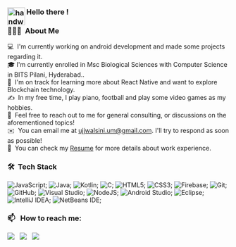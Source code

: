 


### <img alt="handwavegif" src="https://user-images.githubusercontent.com/39513876/112366216-8cfe7400-8cfe-11eb-8116-7d3dbae20e97.gif" width='40' align="left"/> Hello there !
### 👨🏻‍💻 &nbsp;About Me
💻 &nbsp;I'm currently working on android development and made some projects regarding it.\
🎓&nbsp;I'm currently enrolled in Msc Biological Sciences with Computer Science in BITS Pilani, Hyderabad..\
🌱 &nbsp;I'm on track for learning more about React Native and want to explore Blockchain technology.\
✍️ &nbsp;In my free time, I play piano, football and play some video games as my hobbies.\
💬 &nbsp;Feel free to reach out to me for general consulting, or discussions on the aforementioned topics!\
✉️ &nbsp;You can email me at ujjwalsini.um@gmail.com. I'll try to respond as soon as possible!\
📄 &nbsp;You can check my [Resume](https://drive.google.com/file/d/19v9OrBUgTTjXyWT_gz76DVhLwM-IkqCr/view?usp=sharing) for more details about work experience.


### 🛠 &nbsp;Tech Stack

![JavaScript](https://img.shields.io/badge/javascript-%23323330.svg?style=for-the-badge&logo=javascript&logoColor=%23F7DF1E);
![Java](https://img.shields.io/badge/java-%23ED8B00.svg?style=for-the-badge&logo=java&logoColor=white);
![Kotlin](https://img.shields.io/badge/kotlin-%237F52FF.svg?style=for-the-badge&logo=kotlin&logoColor=white);
![C](https://img.shields.io/badge/c-%2300599C.svg?style=for-the-badge&logo=c&logoColor=white);
![HTML5](https://img.shields.io/badge/html5-%23E34F26.svg?style=for-the-badge&logo=html5&logoColor=white);
![CSS3](https://img.shields.io/badge/css3-%231572B6.svg?style=for-the-badge&logo=css3&logoColor=white);
![Firebase](https://img.shields.io/badge/Firebase-039BE5?style=for-the-badge&logo=Firebase&logoColor=white);
![Git](https://img.shields.io/badge/git-%23F05033.svg?style=for-the-badge&logo=git&logoColor=white);
![GitHub](https://img.shields.io/badge/github-%23121011.svg?style=for-the-badge&logo=github&logoColor=white);
![Visual Studio](https://img.shields.io/badge/Visual%20Studio-5C2D91.svg?style=for-the-badge&logo=visual-studio&logoColor=white);
![NodeJS](https://img.shields.io/badge/node.js-6DA55F?style=for-the-badge&logo=node.js&logoColor=white);
![Android Studio](https://img.shields.io/badge/Android%20Studio-3DDC84.svg?style=for-the-badge&logo=android-studio&logoColor=white);
![Eclipse](https://img.shields.io/badge/Eclipse-FE7A16.svg?style=for-the-badge&logo=Eclipse&logoColor=white);
![IntelliJ IDEA](https://img.shields.io/badge/IntelliJIDEA-000000.svg?style=for-the-badge&logo=intellij-idea&logoColor=white);
![NetBeans IDE](https://img.shields.io/badge/NetBeansIDE-1B6AC6.svg?style=for-the-badge&logo=apache-netbeans-ide&logoColor=white);

### 📫 &nbsp; How to reach me:


<a href="https://www.linkedin.com/in/ujjwal-mishra-04aa50187/"><img src="https://img.shields.io/badge/linkedin-%230077B5.svg?style=for-the-badge&logo=linkedin&logoColor=white"/></a> &nbsp;
<a href="mailto:ujjwalsini.um@gmail.com"><img src="https://img.shields.io/badge/Gmail-D14836?style=for-the-badge&logo=gmail&logoColor=white" /></a> &nbsp;
<a href="https://instagram.com/ujjw.almis"><img src="https://img.shields.io/badge/Instagram-%23E4405F.svg?style=for-the-badge&logo=Instagram&logoColor=white"/></a> &nbsp;

<!--
**AbhishekSinghDhadwal/AbhishekSinghDhadwal** is a ✨ _special_ ✨ repository because its `README.md` (this file) appears on your GitHub profile.

Here are some ideas to get you started:

- 🔭 I’m currently working on ...
- 🌱 I’m currently learning ...
- 👯 I’m looking to collaborate on ...
- 🤔 I’m looking for help with ...
- 💬 Ask me about ...
- 📫 How to reach me: ...
- 😄 Pronouns: ...
- ⚡ Fun fact: ...
-->









